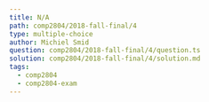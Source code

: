 ```yaml
---
title: N/A
path: comp2804/2018-fall-final/4
type: multiple-choice
author: Michiel Smid
question: comp2804/2018-fall-final/4/question.ts
solution: comp2804/2018-fall-final/4/solution.md
tags:
  - comp2804
  - comp2804-exam
---
```

